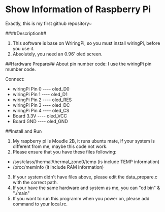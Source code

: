 # Show Information of Raspberry Pi #
Exactly, this is my first github repository~

####Description##
1. This software is base on WriringPi, so you must install wiringPi, before you use it.
2. Absolutely, you need an 0.96' oled screen.

##Hardware Prepare##
About pin number code: I use the wiringPi pin mumber code. 

Connect:
* wiringPi Pin 0  ----  oled_D0 
* wiringPi Pin 1  ----  oled_D1 
* wiringPi Pin 2  ----  oled_RES 
* wiringPi Pin 3  ----  oled_DC 
* wiringPi Pin 4  ----  oled_CS
* Board 3.3V      ----  oled_VCC
* Board GND       ----  oled_GND

##Install and Run
1. My raspberry pi is Moudle 2B, it runs ubuntu mate, if your system is different from me, maybe this code  not work.
2. Please ensure that you have these files following: 
* /sys/class/thermal/thermal_zone0/temp  (is include TEMP information)
* /proc/meminfo  (it include RAM information)
3. If your system didn't have files above, please edit the data_prepare.c with the correct path.
4. If your have the same hardware and system as me, you can "cd bin" & "./main"
5. If you want to run this programm when you power on, please add command to your local.rc.




